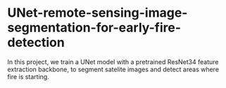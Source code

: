 # UNet-remote-sensing-image-segmentation-for-early-fire-detection
In this project, we train a UNet model with a pretrained ResNet34 feature extraction backbone, to segment satelite images and detect areas where fire is starting.
